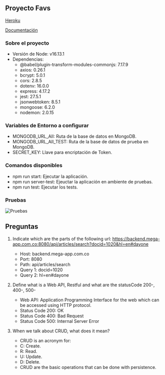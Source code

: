 ## Proyecto Favs

[Heroku](https://app-assesment-ii.herokuapp.com/)

[Documentación](https://documenter.getpostman.com/view/5107072/UyrAFwyE)

### Sobre el proyecto

* Versión de Node: v16.13.1
* Dependencias:
    * @babel/plugin-transform-modules-commonjs: 7.17.9
    * axios: 0.26.1
    * bcrypt: 5.0.1
    * cors: 2.8.5
    * dotenv: 16.0.0
    * express: 4.17.2
    * jest: 27.5.1
    * jsonwebtoken: 8.5.1
    * mongoose: 6.2.0
    * nodemon: 2.0.15

### Variables de Entorno a configurar

* MONGODB_URL_AII: Ruta de la base de datos en MongoDB.
* MONGODB_URL_AII_TEST: Ruta de la base de datos de prueba en MongoDB.
* SECRET_KEY: Llave para encriptación de Token.

### Comandos disponibles

* npm run start: Ejecutar la aplicación.
* npm run server-test: Ejeuctar la aplicación en ambiente de pruebas.
* npm run test: Ejecutar los tests.

### Pruebas

![Pruebas](https://i.postimg.cc/yNwHM72C/tests.png)

## Preguntas

1. Indicate which are the parts of the following url: https://backend.mega-app.com.co:8080/api/articles/search?docid=1020&hl=en#dayone

    * Host: backend.mega-app.com.co
    * Port: 8080
    * Path: api/articles/search
    * Query 1: docid=1020
    * Query 2: hl=en#dayone

2. Define what is a Web API, Restful and what are the statusCode 200-, 400-, 500-

    * Web API: Application Programming Interface for the web which can be accessed using HTTP protocol.
    * Status Code 200: OK
    * Status Code 400: Bad Request
    * Status Code 500: Internal Server Error

3. When we talk about CRUD, what does it mean?
    * CRUD is an acronym for:
    * C: Create.
    * R: Read.
    * U: Update.
    * D: Delete.
    * CRUD are the basic operations that can be done with persistence.
